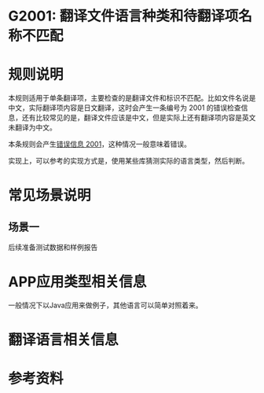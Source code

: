 # G2001: 翻译文件语言种类和待翻译项名称不匹配

# 规则说明

本规则适用于单条翻译项，主要检查的是翻译文件和标识不匹配。比如文件名说是中文，实际翻译项内容是日文翻译，这时会产生一条编号为 2001 的错误检查信息，还有比较常见的是，翻译文件应该是中文，但是实际上还有翻译项内容是英文未翻译为中文。

本条规则会产生[错误信息 2001](../error_info.md#2001翻译项和指定的语言类型不匹配)，这种情况一般意味着错误。

实现上，可以参考的实现方式是，使用某些库猜测实际的语言类型，然后判断。

# 常见场景说明

## 场景一

后续准备测试数据和样例报告


# APP应用类型相关信息

一般情况下以Java应用来做例子，其他语言可以简单对照着来。

# 翻译语言相关信息


# 参考资料

